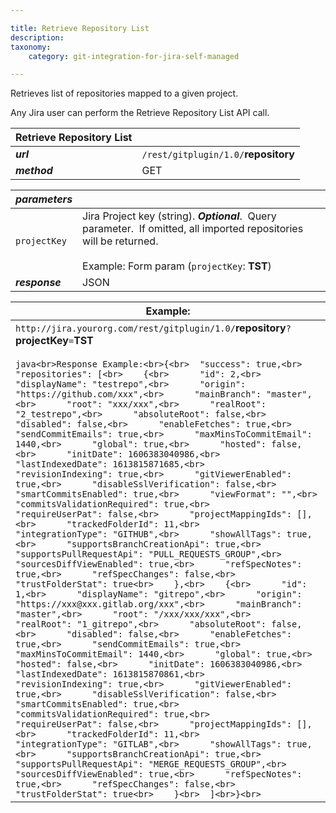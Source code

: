 ```yaml
---

title: Retrieve Repository List
description:
taxonomy:
    category: git-integration-for-jira-self-managed

---
```

Retrieves list of repositories mapped to a given project.

Any Jira user can perform the Retrieve Repository List API call.

| **Retrieve Repository List** |     |
| --- | --- |
| _**url**_ | `/rest/gitplugin/1.0/`**repository** |
| _**method**_ | GET |


| _**parameters**_ |     |
| --- | --- |
| `projectKey` | Jira Project key (string). _**Optional**_.  Query parameter.  If omitted, all imported repositories will be returned.<br><br>Example: Form param (`projectKey`: **TST**) |
| _**response**_ | JSON |



| **Example:** |
| --- |
| `http://jira.yourorg.com/rest/gitplugin/1.0/`**repository**`?`**projectKey**`=`**TST**<br><br>```java<br>Response Example:<br>{<br>  "success": true,<br>  "repositories": [<br>    {<br>      "id": 2,<br>      "displayName": "testrepo",<br>      "origin": "https://github.com/xxx",<br>      "mainBranch": "master",<br>      "root": "xxx/xxx",<br>      "realRoot": "2_testrepo",<br>      "absoluteRoot": false,<br>      "disabled": false,<br>      "enableFetches": true,<br>      "sendCommitEmails": true,<br>      "maxMinsToCommitEmail": 1440,<br>      "global": true,<br>      "hosted": false,<br>      "initDate": 1606383040986,<br>      "lastIndexedDate": 1613815871685,<br>      "revisionIndexing": true,<br>      "gitViewerEnabled": true,<br>      "disableSslVerification": false,<br>      "smartCommitsEnabled": true,<br>      "viewFormat": "",<br>      "commitsValidationRequired": true,<br>      "requireUserPat": false,<br>      "projectMappingIds": [],<br>      "trackedFolderId": 11,<br>      "integrationType": "GITHUB",<br>      "showAllTags": true,<br>      "supportsBranchCreationApi": true,<br>      "supportsPullRequestApi": "PULL_REQUESTS_GROUP",<br>      "sourcesDiffViewEnabled": true,<br>      "refSpecNotes": true,<br>      "refSpecChanges": false,<br>      "trustFolderStat": true<br>    },<br>    {<br>      "id": 1,<br>      "displayName": "gitrepo",<br>      "origin": "https://xxx@xxx.gitlab.org/xxx",<br>      "mainBranch": "master",<br>      "root": "/xxx/xxx/xxx",<br>      "realRoot": "1_gitrepo",<br>      "absoluteRoot": false,<br>      "disabled": false,<br>      "enableFetches": true,<br>      "sendCommitEmails": true,<br>      "maxMinsToCommitEmail": 1440,<br>      "global": true,<br>      "hosted": false,<br>      "initDate": 1606383040986,<br>      "lastIndexedDate": 1613815870861,<br>      "revisionIndexing": true,<br>      "gitViewerEnabled": true,<br>      "disableSslVerification": false,<br>      "smartCommitsEnabled": true,<br>      "commitsValidationRequired": true,<br>      "requireUserPat": false,<br>      "projectMappingIds": [],<br>      "trackedFolderId": 11,<br>      "integrationType": "GITLAB",<br>      "showAllTags": true,<br>      "supportsBranchCreationApi": true,<br>      "supportsPullRequestApi": "MERGE_REQUESTS_GROUP",<br>      "sourcesDiffViewEnabled": true,<br>      "refSpecNotes": true,<br>      "refSpecChanges": false,<br>      "trustFolderStat": true<br>    }<br>  ]<br>}<br>``` |

